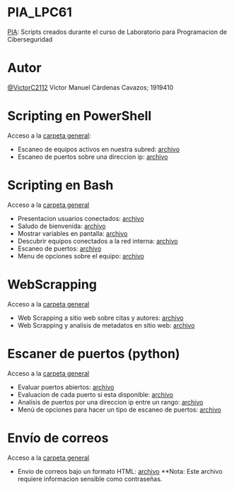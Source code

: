 # PIA_LPC61
[PIA](https://github.com/VictorC2112/PIA_LPC61/tree/main): Scripts creados durante el curso de Laboratorio para Programacion de Ciberseguridad

# Autor
[@VictorC2112](https://github.com/VictorC2112) Víctor Manuel Cárdenas Cavazos; 1919410

# Scripting en PowerShell
Acceso a la [carpeta general](https://github.com/VictorC2112/PIA_LPC61/tree/main/Escaner_Puertos):
- Escaneo de equipos activos en nuestra subred: [archivo](https://github.com/VictorC2112/PIA_LPC61/blob/main/Escaner_Puertos/scan_alivev2.ps1)
- Escaneo de puertos sobre una direccion ip: [archivo](https://github.com/VictorC2112/PIA_LPC61/blob/main/Escaner_Puertos/scan_portv1.ps1)

# Scripting en Bash
Acceso a la [carpeta general](https://github.com/VictorC2112/PIA_LPC61/tree/main/Scripts_BASH)
- Presentacion usuarios conectados: [archivo](https://github.com/VictorC2112/PIA_LPC61/blob/main/Scripts_BASH/welcome.sh)
- Saludo de bienvenida: [archivo](https://github.com/VictorC2112/PIA_LPC61/blob/main/Scripts_BASH/bro.sh)
- Mostrar variables en pantalla: [archivo](https://github.com/VictorC2112/PIA_LPC61/blob/main/Scripts_BASH/number.sh)
- Descubrir equipos conectados a la red interna: [archivo](https://github.com/VictorC2112/PIA_LPC61/blob/main/Scripts_BASH/netdiscover.sh)
- Escaneo de puertos: [archivo](https://github.com/VictorC2112/PIA_LPC61/blob/main/Scripts_BASH/portscanv1.sh)
- Menu de opciones sobre el equipo: [archivo](https://github.com/VictorC2112/PIA_LPC61/blob/main/Scripts_BASH/superscan.sh)

# WebScrapping
Acceso a la [carpeta general](https://github.com/VictorC2112/PIA_LPC61/tree/main/webscrapping_metadata)
- Web Scrapping a sitio web sobre citas y autores: [archivo](https://github.com/VictorC2112/PIA_LPC61/blob/main/webscrapping_metadata/scrape_quote.py)
- Web Scrapping y analisis de metadatos en sitio web: [archivo](https://github.com/VictorC2112/PIA_LPC61/blob/main/webscrapping_metadata/scrap12.py)

# Escaner de puertos (python)
Acceso a la [carpeta general](https://github.com/VictorC2112/PIA_LPC61/tree/main/Escaner_Puertos)
- Evaluar puertos abiertos: [archivo](https://github.com/VictorC2112/PIA_LPC61/blob/main/Escaneo_IP/scan_portv1.py)
- Evaluacion de cada puerto si esta disponible: [archivo](https://github.com/VictorC2112/PIA_LPC61/blob/main/Escaneo_IP/scan_portv2.py)
- Analisis de puertos por una direccion ip entre un rango: [archivo](https://github.com/VictorC2112/PIA_LPC61/blob/main/Escaneo_IP/scan_portv3.py)
- Menú de opciones para hacer un tipo de escaneo de puertos: [archivo](https://github.com/VictorC2112/PIA_LPC61/blob/main/Escaneo_IP/menu_scan.py)

# Envío de correos
Acceso a la [carpeta general](https://github.com/VictorC2112/PIA_LPC61/tree/main/Envio_correo)
- Envio de correos bajo un formato HTML: [archivo](https://github.com/VictorC2112/PIA_LPC61/blob/main/Envio_correo/script_correo.py)
**Nota: Este archivo requiere informacion sensible como contraseñas.

